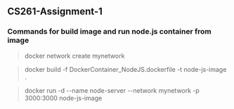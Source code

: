 ## CS261-Assignment-1

### Commands for build image and run node.js container from image

> docker network create mynetwork

> docker build -f DockerContainer_NodeJS.dockerfile -t node-js-image .

> docker run -d --name node-server --network mynetwork -p 3000:3000 node-js-image